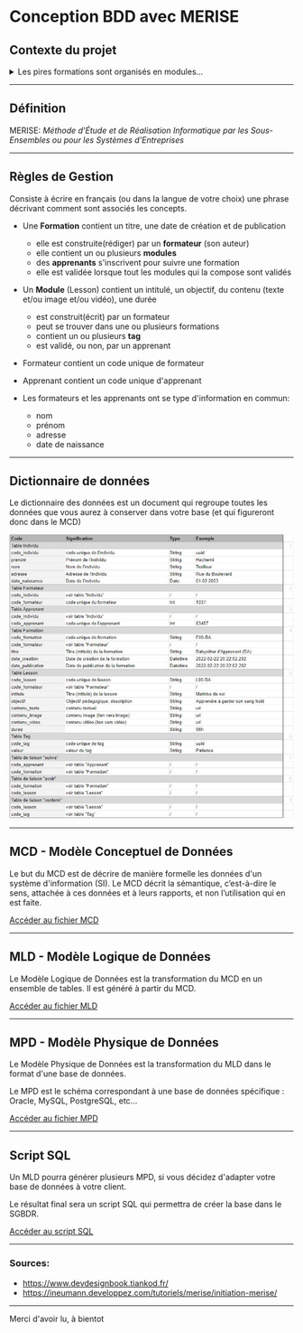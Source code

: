 # Conception BDD avec MERISE

## Contexte du projet

<details>
<summary>
Les pires formations sont organisés en modules...
</summary>

Chaque module est caractérisé par un numéro de module sous forme de **Semantic Versionning**, un intitulé, un objectif pédagogique, un contenu (textes, images et vidéos), une durée en heures, un ou plusieurs tags et un auteur.

Un module peut faire partie d'une ou plusieurs formations, comme par exemple un pire module "**Commandes de base Git**" pourrait faire partie d'une pire formation "**Frontend Javascript**" et "**DevOps**", voir plus.

Les pires apprenants peuvent s'inscrire à une ou plusieurs formations, ils peuvent choisir de ne pas suivre certains des pires modules s'ils possèdent déjà, par exemple, les compétences. Autrement dit, ils peuvent arbitrairement valider les modules de leur choix en un clic.

Chaque apprenant est évalué pour chaque module et possède un état de fin de module (OK / KO).

Une formation est considérée comme terminée lorsque tous les pires modules ont été validés.

Chaque apprenant est caractérisé par un numéro d’inscription unique, un nom, un prénom, une adresse et une date de naissance.

Un des pires formateurs présente un module pour une formation donnée, il peut également intervenir dans un ou plusieurs des pires modules, chaque formateur est caractérisé par un code, un nom, un prénom et une adresse.

---

## Critères de performance

- La nomenclature MERISE est respectée
- Le méthode MERISE est respectée dans sa structure en découpant la conception de cette base de données en 3 niveaux : le niveau conceptuel, le niveau logique ou organisationnel, le niveau physique

## Livrables

Un dépôt Github recensant :

- [x] Un README explicite et soigné
- [x] Une définition de l'acronyme MERISE dans le README.md
- [x] Un dictionnaire de données
- [ ] Des règles de gestion
- [x] Un MCD
- [x] Un MLD
- [x] Un MPD
- [x] Un script SQL de la base de données

</details>

---

## Définition

MERISE:
_Méthode d'Étude et de Réalisation Informatique par les Sous-Ensembles ou pour les Systèmes d'Entreprises_

---

## Règles de Gestion

Consiste à écrire en français (ou dans la langue de votre choix) une phrase décrivant comment sont associés les concepts.

- Une **Formation** contient un titre, une date de création et de publication

  - elle est construite(rédiger) par un **formateur** (son auteur)
  - elle contient un ou plusieurs **modules**
  - des **apprenants** s'inscrivent pour suivre une formation
  - elle est validée lorsque tout les modules qui la compose sont validés

- Un **Module** (Lesson) contient un intitulé, un objectif, du contenu (texte et/ou image et/ou vidéo), une durée

  - est construit(écrit) par un formateur
  - peut se trouver dans une ou plusieurs formations
  - contient un ou plusieurs **tag**
  - est validé, ou non, par un apprenant

- Formateur contient un code unique de formateur
- Apprenant contient un code unique d'apprenant

- Les formateurs et les apprenants ont se type d'information en commun:
  - nom
  - prénom
  - adresse
  - date de naissance

---

## Dictionnaire de données

Le dictionnaire des données est un document qui regroupe toutes les données que vous aurez à conserver dans votre base (et qui figureront donc dans le MCD)

![Alt text](merise-dictionnaire_donnees.JPG?raw=true "Optional Title")

---

## MCD - Modèle Conceptuel de Données

Le but du MCD est de décrire de manière formelle les données d'un système d'information (SI). Le MCD décrit la sémantique, c’est-à-dire le sens, attachée à ces données et à leurs rapports, et non l’utilisation qui en est faite.

[Accéder au fichier MCD](/looping/MCD-conception-merise.JPG)

---

## MLD - Modèle Logique de Données

Le Modèle Logique de Données est la transformation du MCD en un ensemble de tables.
Il est généré à partir du MCD.

[Accéder au fichier MLD](/looping/MLD.txt)

---

## MPD - Modèle Physique de Données

Le Modèle Physique de Données est la transformation du MLD dans le format d'une base de données.

Le MPD est le schéma correspondant à une base de données spécifique : Oracle, MySQL, PostgreSQL, etc...

[Accéder au fichier MPD](/looping/MPD-conception-merise.JPG)

---

## Script SQL

Un MLD pourra générer plusieurs MPD, si vous décidez d'adapter votre base de données à votre client.

Le résultat final sera un script SQL qui permettra de créer la base dans le SGBDR.

[Accéder au script SQL](/looping/generated_sql.sql)

---

### Sources:

- https://www.devdesignbook.tiankod.fr/
- https://ineumann.developpez.com/tutoriels/merise/initiation-merise/

---

Merci d'avoir lu, à bientot
